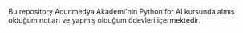 Bu repository Acunmedya Akademi'nin Python for AI kursunda almış olduğum notları ve yapmış olduğum ödevleri içermektedir.
